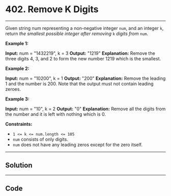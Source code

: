 # 402. Remove K Digits

---

Given string num representing a non-negative integer `num`, and an integer `k`, return _the smallest possible integer after removing_ `k` _digits from_ `num`.

 

**Example 1:**


**Input:** num = "1432219", k = 3
**Output:** "1219"
**Explanation:** Remove the three digits 4, 3, and 2 to form the new number 1219 which is the smallest.


**Example 2:**


**Input:** num = "10200", k = 1
**Output:** "200"
**Explanation:** Remove the leading 1 and the number is 200. Note that the output must not contain leading zeroes.


**Example 3:**


**Input:** num = "10", k = 2
**Output:** "0"
**Explanation:** Remove all the digits from the number and it is left with nothing which is 0.


 

**Constraints:**

  * `1 <= k <= num.length <= 105`
  * `num` consists of only digits.
  * `num` does not have any leading zeros except for the zero itself.

---

## Solution



---

## Code
```python


```